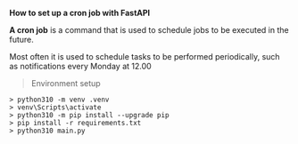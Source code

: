**How to set up a cron job with FastAPI**

**A cron job** is a command that is used to schedule jobs to be executed in the future. 

Most often it is used to schedule tasks to be performed periodically, such as notifications every Monday at 12.00


> Environment setup
```
> python310 -m venv .venv
> venv\Scripts\activate
> python310 -m pip install --upgrade pip
> pip install -r requirements.txt
> python310 main.py
```